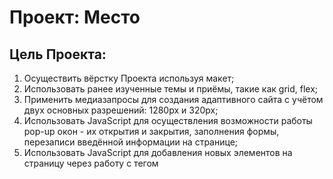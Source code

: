 # Проект: Место

## Цель Проекта:
1. Осуществить вёрстку Проекта используя макет;
2. Использовать ранее изученные темы и приёмы, такие как grid, flex;
3. Применить медиазапросы для создания адаптивного сайта с учётом двух основных разрешений: 1280px и 320px;
4. Использовать JavaScript для осуществления возможности работы pop-up окон - их открытия и закрытия, заполнения формы, перезаписи введённой информации на странице;
5. Использовать JavaScript для добавления новых элементов на страницу через работу с тегом <template>.
6. Реализована валидация форм на странице.
7. Реализована возможность закрытия попапов по клику на оверлей и по кнопке Escape.
8. Научиться применять ООП и модули.
9. Научиться осуществлять сборку проекта с использованием Webpack и других инструментов.
10. Научиться отправке, получению и обработке запросов с сервером (API).
11. Научиться работать с React.
12. Использовать регистрацию, авторизацию пользователей.
13. ***Получить удовольствие от работы, узнать что-то новое в процессе её реализации.***

### Обзор Проекта
В проекте используются ранее изученые темы и технологии:
- БЭМ;
- псевдоклассы;
- Флексбокс;
- Гриды;
- семантические теги;
- JavaScript;
- ООП, модули;
- Webpack;
- API;
- React (хуки, компоненты, роутинг и т.п.);
и т.д.

#### Итог проекта

Итоговый вариант проекта можно посмотреть по ссылке:
https://antropovag.github.io/mesto/

Благодарю за внимание!
